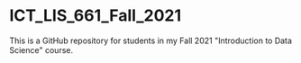 # ICT_LIS_661_Fall_2021
This is a GitHub repository for students in my Fall 2021 "Introduction to Data Science" course.
